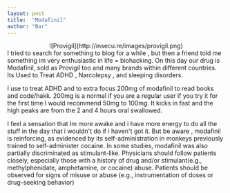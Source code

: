 ```yaml
---
layout: post
title:  "Modafinil"
author: "Bar"
---
```

<center> 
 ![Provigil](http://insecu.re/images/provigil.png)
</center>
I tried to search for something to blog for a while , but then a friend told me something im very enthusiastic in life = biohacking. On this day our drug is Modafinil, sold as Provigil too and many brands within different countries. Its Used to Treat ADHD , Narcolepsy , and sleeping disorders.

I use to treat ADHD and to extra focus 200mg of modafinil to read books and code/hakk. 200mg is a normal if you are a regular user if you try it for the first time I would recommend 50mg to 100mg. It kicks in fast and the high peaks are from the 2 and 4 hours oral swallowed.

I feel a sensation that Im more awake and i have more energy to do all the stuff in the day that i wouldn't do if i haven't got it.
But be aware , modafinil is reinforcing, as evidenced by its self-administration in monkeys previously trained to self-administer cocaine. In some studies, modafinil was also partially discriminated as stimulant-like. Physicians should follow patients closely, especially those with a history of drug and/or stimulant(e.g., methylphenidate, amphetamine, or cocaine) abuse. Patients should be observed for signs of misuse or abuse (e.g., instrumentation of doses or drug-seeking behavior)
